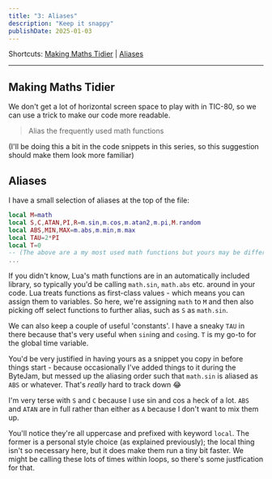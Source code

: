 ```yaml
---
title: "3: Aliases"
description: "Keep it snappy"
publishDate: 2025-01-03
---
```

Shortcuts:
[Making Maths Tidier](#making-maths-tidier)
| [Aliases](#aliases)

---

## Making Maths Tidier

We don't get a lot of horizontal screen space to play with in TIC-80, so we can use a trick to make our code more readable.

> Alias the frequently used math functions

(I'll be doing this a bit in the code snippets in this series, so this suggestion should make them look more familiar) 

## Aliases

I have a small selection of aliases at the top of the file:

```lua
local M=math
local S,C,ATAN,PI,R=m.sin,m.cos,m.atan2,m.pi,M.random
local ABS,MIN,MAX=m.abs,m.min,m.max
local TAU=2*PI
local T=0
-- (The above are a my most used math functions but yours may be different)
...
```

If you didn't know, Lua's math functions are in an automatically included library, so typically you'd be calling `math.sin`, `math.abs` etc. around in your code. Lua treats functions as first-class values - which means you can assign them to variables. So here, we're assigning `math` to `M` and then also picking off select functions to further alias, such as `S` as `math.sin`.

We can also keep a couple of useful 'constants'. I have a sneaky `TAU` in there because that's very useful when `sin`ing and `cos`ing. `T` is my go-to for the global time variable.

You'd be very justified in having yours as a snippet you copy in before things start - because occasionally I've added things to it during the ByteJam, but messed up the aliasing order such that `math.sin` is aliased as `ABS` or whatever. That's *really* hard to track down 😂

I'm very terse with `S` and `C` because I use sin and cos a heck of a lot. `ABS` and `ATAN` are in full rather than either as `A` because I don't want to mix them up.

You'll notice they're all uppercase and prefixed with keyword `local`. The former is a personal style choice (as explained previously); the local thing isn't so necessary here, but it does make them run a tiny bit faster. We might be calling these lots of times within loops, so there's some justfication for that.